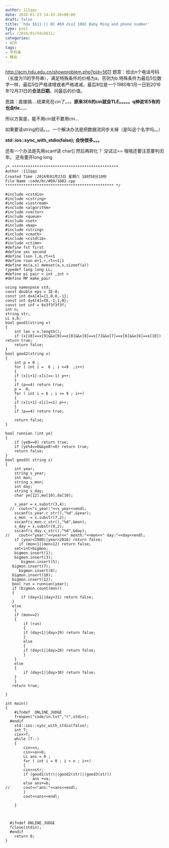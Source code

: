 ```yaml
---
author: 111qqz
date: 2016-01-23 14:43:26+00:00
draft: false
title: 'hdu 5611 || BC #69 div2 1002 Baby Ming and phone number'
type: post
url: /2016/01/hdu5611/
categories:
- ACM
tags:
- 字符串
- 模拟
---
```


http://acm.hdu.edu.cn/showproblem.php?pid=5611
题意：给出n个电话号码（长度为11的字符串），满足特殊条件的价格为a，否则为b.特殊条件为最后5位数字一样，最后5位严格递增或者严格递减，最后8位是一个1980年1月一日到2016年12月31日的**合法日期**。问最后的价值。



思路：直接搞....结果死在cin了。。。**原来3E6的cin就会TLE。。。。。q神说1E5有的也会tle.....**

所以方案是，能不用cin就不要用cin...

如果要读string的话。。。一个解决办法是把数据流同步关掉（是叫这个名字吗。。）

**std::ios::sync_with_stdio(false); 会快很多。。。**

还有一个办法是先用scanf读 char[] 然后再转化？ 没试过==
哦哦还要注意要判闰年。
还有要开long long 












 

    
    /* ***********************************************
    Author :111qqz
    Created Time :2016年01月23日 星期六 18时58分10秒
    File Name :code/bc/#69/1002.cpp
    ************************************************ */
    
    #include <cstdio>
    #include <cstring>
    #include <iostream>
    #include <algorithm>
    #include <vector>
    #include <queue>
    #include <set>
    #include <map>
    #include <string>
    #include <cmath>
    #include <cstdlib>
    #include <ctime>
    #define fst first
    #define sec second
    #define lson l,m,rt<<1
    #define rson m+1,r,rt<<1|1
    #define ms(a,x) memset(a,x,sizeof(a))
    typedef long long LL;
    #define pi pair < int ,int >
    #define MP make_pair
    
    using namespace std;
    const double eps = 1E-8;
    const int dx4[4]={1,0,0,-1};
    const int dy4[4]={0,-1,1,0};
    const int inf = 0x3f3f3f3f;
    int n;
    string str;
    LL a,b;
    bool good1(string x)
    {
        int len = x.length();
        if (x[10]==x[9]&&x[9]==x[8]&&x[8]==x[7]&&x[7]==x[6]&&x[6]==x[10]) return true;
        return false;
    }
    bool good2(string x)
    {
        int p = 0 ;
        for ( int i =  6 ; i <=9  ;i++)
        {
    	if (x[i+1]-x[i]==-1) p++;
        }
        if (p==4) return true;
        p =  0;
        for ( int i = 6 ; i <= 9 ; i++)
        {
    	if (x[i+1]-x[i]==1) p++;
        }
        if (p==4) return true;
    
        return false;
    }
    
    bool runnian (int ye)
    {
        if (ye0==0) return true;
        if (ye%4==0&&ye0!=0) return true;
        return false;
    }
    bool good3( string x)
    {
        int year;
        string s_year;
        int mon;
        string s_mon;
        int day;
        string s_day;
        char ye[12],mo[10],da[10];
    
        s_year = x.substr(3,4);
      //  cout<<"s_year:"<<s_year<<endl;
        sscanf(s_year.c_str(),"%d",&year);
        s_mon  = x.substr(7,2);
        sscanf(s_mon.c_str(),"%d",&mon);
        s_day = x.substr(9,2);
        sscanf(s_day.c_str(),"%d",&day);
    //    cout<<"year:"<<year<<" month:"<<mon<<" day:"<<day<<endl;
        if (year<1980||year>2016) return false;
          if (mon<1||mon>12) return false;
        set<int>bigmon;
        bigmon.insert(1);  
        bigmon.insert(3);
           bigmon.insert(5);
       bigmon.insert(7);  
          bigmon.insert(8);
       bigmon.insert(10);
       bigmon.insert(12);
       bool run = runnian(year);
       if (bigmon.count(mon))
       {
           if (day<1||day>31) return false;
       }
       else
        {
    	if (mon==2)
      	{
    	    if (run)
    	    {
    		if (day<1||day>29) return false;
    	    }
    	    else
    	    {
    		if (day<1||day>28) return false;
    	    }
    	}
    	else
    	{
    	    if (day<1||day>30) return false;
    	}
        }
       return true;
    
    }
    
    int main()
    {
    	#ifndef  ONLINE_JUDGE 
    	freopen("code/in.txt","r",stdin);
      #endif
    	std::ios::sync_with_stdio(false);
    	int T;
    	cin>>T;
    	while (T--)
    	{
    	    cin>>n;
    	    cin>>a>>b;
    	    LL ans = 0 ;
    	    for ( int i = 0 ; i < n ; i++)
    	    {
    		cin>>str;
    		if (good1(str)||good2(str)||good3(str))
    		    ans +=a;
    		else ans+=b;
    //		cout<<"ans:"<<ans<<endl;
    	    }
    	    cout<<ans<<endl;
    
    	}
    
    
    
      #ifndef ONLINE_JUDGE  
      fclose(stdin);
      #endif
        return 0;
    }
    



